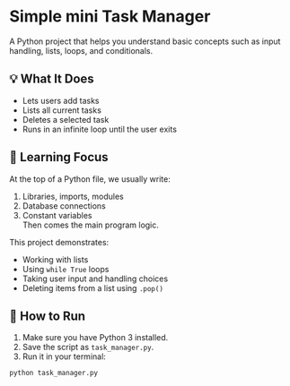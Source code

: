 # Simple mini Task Manager 

A Python project that helps you understand basic concepts such as input handling, lists, loops, and conditionals.

## 💡 What It Does

- Lets users add tasks
- Lists all current tasks
- Deletes a selected task
- Runs in an infinite loop until the user exits

## 🧠 Learning Focus

At the top of a Python file, we usually write:
1. Libraries, imports, modules  
2. Database connections  
3. Constant variables  
Then comes the main program logic.

This project demonstrates:
- Working with lists
- Using `while True` loops
- Taking user input and handling choices
- Deleting items from a list using `.pop()`

## 🚀 How to Run

1. Make sure you have Python 3 installed.
2. Save the script as `task_manager.py`.
3. Run it in your terminal:

```bash
python task_manager.py
